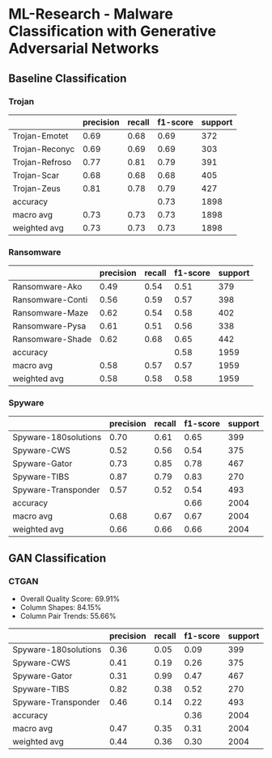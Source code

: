 # ML-Research - Malware Classification with Generative Adversarial Networks

## Baseline Classification

### Trojan

|                | precision | recall | f1-score | support |
|----------------|-----------|--------|----------|---------|
| Trojan-Emotet  | 0.69      | 0.68   | 0.69     | 372     |
| Trojan-Reconyc | 0.69      | 0.69   | 0.69     | 303     |
| Trojan-Refroso | 0.77      | 0.81   | 0.79     | 391     |
| Trojan-Scar    | 0.68      | 0.68   | 0.68     | 405     |
| Trojan-Zeus    | 0.81      | 0.78   | 0.79     | 427     |
| accuracy       |           |        | 0.73     | 1898    |
| macro avg      | 0.73      | 0.73   | 0.73     | 1898    |
| weighted avg   | 0.73      | 0.73   | 0.73     | 1898    |

### Ransomware

|                 | precision | recall | f1-score | support |
|-----------------|-----------|--------|----------|---------|
| Ransomware-Ako  | 0.49      | 0.54   | 0.51     | 379     |
| Ransomware-Conti| 0.56      | 0.59   | 0.57     | 398     |
| Ransomware-Maze | 0.62      | 0.54   | 0.58     | 402     |
| Ransomware-Pysa | 0.61      | 0.51   | 0.56     | 338     |
| Ransomware-Shade| 0.62      | 0.68   | 0.65     | 442     |
| accuracy        |           |        | 0.58     | 1959    |
| macro avg       | 0.58      | 0.57   | 0.57     | 1959    |
| weighted avg    | 0.58      | 0.58   | 0.58     | 1959    |

### Spyware

|                      | precision | recall | f1-score | support |
|----------------------|-----------|--------|----------|---------|
| Spyware-180solutions | 0.70      | 0.61   | 0.65     | 399     |
| Spyware-CWS          | 0.52      | 0.56   | 0.54     | 375     |
| Spyware-Gator        | 0.73      | 0.85   | 0.78     | 467     |
| Spyware-TIBS         | 0.87      | 0.79   | 0.83     | 270     |
| Spyware-Transponder  | 0.57      | 0.52   | 0.54     | 493     |
| accuracy             |           |        | 0.66     | 2004    |
| macro avg            | 0.68      | 0.67   | 0.67     | 2004    |
| weighted avg         | 0.66      | 0.66   | 0.66     | 2004    |

## GAN Classification

### CTGAN
- Overall Quality Score: 69.91%
- Column Shapes: 84.15%
- Column Pair Trends: 55.66%



|                  | precision | recall | f1-score | support |
|------------------|-----------|--------|----------|---------|
| Spyware-180solutions |   0.36    |  0.05  |   0.09   |   399   |
| Spyware-CWS          |   0.41    |  0.19  |   0.26   |   375   |
| Spyware-Gator        |   0.31    |  0.99  |   0.47   |   467   |
| Spyware-TIBS         |   0.82    |  0.38  |   0.52   |   270   |
| Spyware-Transponder  |   0.46    |  0.14  |   0.22   |   493   |
| accuracy             |           |        |   0.36   |  2004   |
| macro avg            |   0.47    |  0.35  |   0.31   |  2004   |
| weighted avg         |   0.44    |  0.36  |   0.30   |  2004   |


